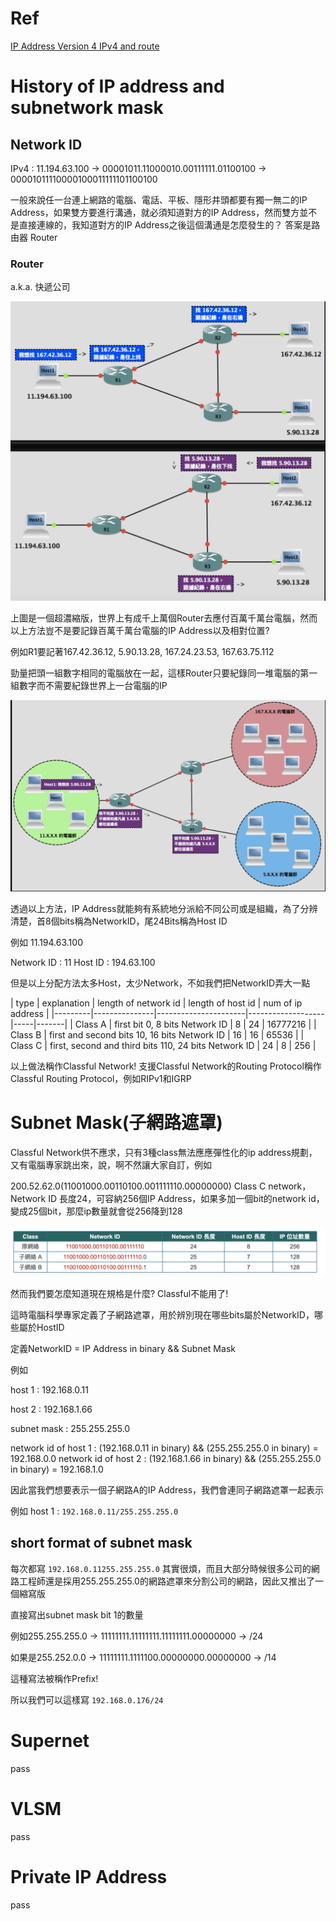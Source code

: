 # Ref

[IP Address Version 4 IPv4 and route](https://www.jannet.hk/zh-Hant/post/IP-Address-Version-4-IPv4/)

# History of IP address and subnetwork mask

## Network ID

IPv4 : 11.194.63.100 -> 00001011.11000010.00111111.01100100 -> 00001011110000100011111101100100

一般來說任一台連上網路的電腦、電話、平板、隱形井頭都要有獨一無二的IP Address，如果雙方要進行溝通，就必須知道對方的IP Address，然而雙方並不是直接連線的，我知道對方的IP Address之後這個溝通是怎麼發生的？ 答案是路由器 Router

### Router

a.k.a. 快遞公司

<img src='../images/route_1.png'></img>

上圖是一個超濃縮版，世界上有成千上萬個Router去應付百萬千萬台電腦，然而以上方法豈不是要記錄百萬千萬台電腦的IP Address以及相對位置?

例如R1要記著167.42.36.12, 5.90.13.28, 167.24.23.53, 167.63.75.112

勁量把頭一組數字相同的電腦放在一起，這樣Router只要紀錄同一堆電腦的第一組數字而不需要紀錄世界上一台電腦的IP

<img src='../images/route_2.png'></img>

透過以上方法，IP Address就能夠有系統地分派給不同公司或是組織，為了分辨清楚，首8個bits稱為NetworkID，尾24Bits稱為Host ID

例如 11.194.63.100

Network ID : 11
Host ID : 194.63.100 

但是以上分配方法太多Host，太少Network，不如我們把NetworkID弄大一點

| type    | explanation   | length of network id | length of host id | num of ip address    |
|---------|---------------|----------------------|-------------------|-----|-------|
| Class A | first bit 0, 8 bits Network ID                       | 8   |   24     |  16777216   |
| Class B | first and second bits 10, 16 bits Network ID         | 16    |    16     |  65536   |
| Class C | first, second and third bits 110, 24 bits Network ID | 24    |     8         |   256  |

以上做法稱作Classful Network!
支援Classful Network的Routing Protocol稱作Classful Routing Protocol，例如RIPv1和IGRP

# Subnet Mask(子網路遮罩)

Classful Network供不應求，只有3種class無法應應彈性化的ip address規劃，又有電腦專家跳出來，說，啊不然讓大家自訂，例如

200.52.62.0(11001000.00110100.001111110.00000000) Class C network，Network ID 長度24，可容納256個IP Address，如果多加一個bit的network id，變成25個bit，那麼ip數量就會從256降到128

<img src='../images/route_3.png'></img>

然而我們要怎麼知道現在規格是什麼? Classful不能用了!

這時電腦科學專家定義了子網路遮罩，用於辨別現在哪些bits屬於NetworkID，哪些屬於HostID

定義NetworkID = IP Address in binary && Subnet Mask

例如

host 1 : 192.168.0.11

host 2 : 192.168.1.66

subnet mask : 255.255.255.0

network id of host 1 : (192.168.0.11 in binary) && (255.255.255.0 in binary) = 192.168.0.0
network id of host 2 : (192.168.1.66 in binary) && (255.255.255.0 in binary) = 192.168.1.0

因此當我們想要表示一個子網路A的IP Address，我們會連同子網路遮罩一起表示

例如 host 1 : `192.168.0.11/255.255.255.0`

## short format of subnet mask

每次都寫 `192.168.0.11255.255.255.0` 其實很煩，而且大部分時候很多公司的網路工程師還是採用255.255.255.0的網路遮罩來分割公司的網路，因此又推出了一個縮寫版

直接寫出subnet mask bit 1的數量

例如255.255.255.0 -> 11111111.11111111.11111111.00000000 -> /24

如果是255.252.0.0 -> 11111111.1111100.00000000.00000000 -> /14

這種寫法被稱作Prefix!

所以我們可以這樣寫 `192.168.0.176/24`

# Supernet

pass

# VLSM

pass

# Private IP Address

pass
